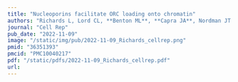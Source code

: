 ```yaml
---
title: "Nucleoporins facilitate ORC loading onto chromatin"
authors: "Richards L, Lord CL, **Benton ML**, **Capra JA**, Nordman JT."
journal: "Cell Rep"
pub_date: "2022-11-09"
image: "/static/img/pub/2022-11-09_Richards_cellrep.png"
pmid: "36351393"
pmcid: "PMC10040217"
pdf: "/static/pdfs/2022-11-09_Richards_cellrep.pdf"
url: 
---
```


